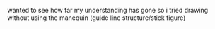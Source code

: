 wanted to see how far my understanding has gone 
so i tried drawing without using the 
manequin (guide line structure/stick figure)
